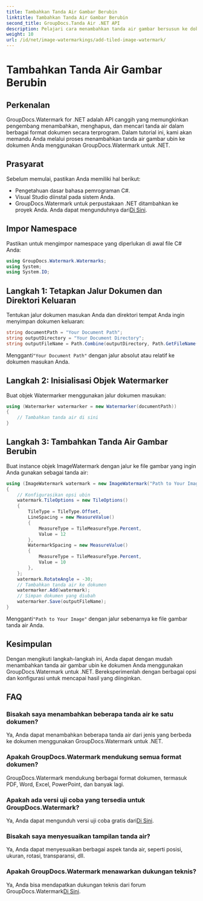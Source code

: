 ```yaml
---
title: Tambahkan Tanda Air Gambar Berubin
linktitle: Tambahkan Tanda Air Gambar Berubin
second_title: GroupDocs.Tanda Air .NET API
description: Pelajari cara menambahkan tanda air gambar bersusun ke dokumen Anda menggunakan GroupDocs.Watermark untuk .NET. Mudah, efisien, dan dapat disesuaikan.
weight: 10
url: /id/net/image-watermarkings/add-tiled-image-watermark/
---
```


# Tambahkan Tanda Air Gambar Berubin

## Perkenalan
GroupDocs.Watermark for .NET adalah API canggih yang memungkinkan pengembang menambahkan, menghapus, dan mencari tanda air dalam berbagai format dokumen secara terprogram. Dalam tutorial ini, kami akan memandu Anda melalui proses menambahkan tanda air gambar ubin ke dokumen Anda menggunakan GroupDocs.Watermark untuk .NET.
## Prasyarat
Sebelum memulai, pastikan Anda memiliki hal berikut:
- Pengetahuan dasar bahasa pemrograman C#.
- Visual Studio diinstal pada sistem Anda.
- GroupDocs.Watermark untuk perpustakaan .NET ditambahkan ke proyek Anda. Anda dapat mengunduhnya dari[Di Sini](https://releases.groupdocs.com/Watermark/net/).

## Impor Namespace
Pastikan untuk mengimpor namespace yang diperlukan di awal file C# Anda:
```csharp
using GroupDocs.Watermark.Watermarks;
using System;
using System.IO;
```
## Langkah 1: Tetapkan Jalur Dokumen dan Direktori Keluaran
Tentukan jalur dokumen masukan Anda dan direktori tempat Anda ingin menyimpan dokumen keluaran:
```csharp
string documentPath = "Your Document Path";
string outputDirectory = "Your Document Directory";
string outputFileName = Path.Combine(outputDirectory, Path.GetFileName(documentPath));
```
 Mengganti`"Your Document Path"` dengan jalur absolut atau relatif ke dokumen masukan Anda.
## Langkah 2: Inisialisasi Objek Watermarker
Buat objek Watermarker menggunakan jalur dokumen masukan:
```csharp
using (Watermarker watermarker = new Watermarker(documentPath))
{
    // Tambahkan tanda air di sini
}
```
## Langkah 3: Tambahkan Tanda Air Gambar Berubin
Buat instance objek ImageWatermark dengan jalur ke file gambar yang ingin Anda gunakan sebagai tanda air:
```csharp
using (ImageWatermark watermark = new ImageWatermark("Path to Your Image"))
{
    // Konfigurasikan opsi ubin
    watermark.TileOptions = new TileOptions()
    {
        TileType = TileType.Offset,
        LineSpacing = new MeasureValue()
        {
            MeasureType = TileMeasureType.Percent,
            Value = 12
        },
        WatermarkSpacing = new MeasureValue()
        {
            MeasureType = TileMeasureType.Percent,
            Value = 10
        },
    };
    watermark.RotateAngle = -30;
    // Tambahkan tanda air ke dokumen
    watermarker.Add(watermark);
    // Simpan dokumen yang diubah
    watermarker.Save(outputFileName);
}
```
 Mengganti`"Path to Your Image"` dengan jalur sebenarnya ke file gambar tanda air Anda.

## Kesimpulan
Dengan mengikuti langkah-langkah ini, Anda dapat dengan mudah menambahkan tanda air gambar ubin ke dokumen Anda menggunakan GroupDocs.Watermark untuk .NET. Bereksperimenlah dengan berbagai opsi dan konfigurasi untuk mencapai hasil yang diinginkan.
## FAQ
### Bisakah saya menambahkan beberapa tanda air ke satu dokumen?
Ya, Anda dapat menambahkan beberapa tanda air dari jenis yang berbeda ke dokumen menggunakan GroupDocs.Watermark untuk .NET.
### Apakah GroupDocs.Watermark mendukung semua format dokumen?
GroupDocs.Watermark mendukung berbagai format dokumen, termasuk PDF, Word, Excel, PowerPoint, dan banyak lagi.
### Apakah ada versi uji coba yang tersedia untuk GroupDocs.Watermark?
 Ya, Anda dapat mengunduh versi uji coba gratis dari[Di Sini](https://releases.groupdocs.com/).
### Bisakah saya menyesuaikan tampilan tanda air?
Ya, Anda dapat menyesuaikan berbagai aspek tanda air, seperti posisi, ukuran, rotasi, transparansi, dll.
### Apakah GroupDocs.Watermark menawarkan dukungan teknis?
 Ya, Anda bisa mendapatkan dukungan teknis dari forum GroupDocs.Watermark[Di Sini](https://forum.groupdocs.com/c/watermark/19).